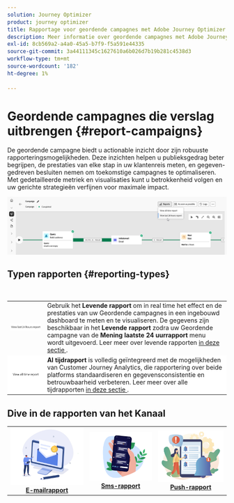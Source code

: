 ```yaml
---
solution: Journey Optimizer
product: journey optimizer
title: Rapportage voor geordende campagnes met Adobe Journey Optimizer
description: Meer informatie over geordende campagnes met Adobe Journey Optimizer
exl-id: 8cb569a2-a4a0-45a5-b7f9-f5a591e44335
source-git-commit: 3a44111345c1627610a6b026d7b19b281c4538d3
workflow-type: tm+mt
source-wordcount: '182'
ht-degree: 1%

---
```



# Geordende campagnes die verslag uitbrengen {#report-campaigns}

De geordende campagne biedt u actionable inzicht door zijn robuuste rapporteringsmogelijkheden. Deze inzichten helpen u publieksgedrag beter begrijpen, de prestaties van elke stap in uw klantenreis meten, en gegeven-gedreven besluiten nemen om toekomstige campagnes te optimaliseren. Met gedetailleerde metriek en visualisaties kunt u betrokkenheid volgen en uw gerichte strategieën verfijnen voor maximale impact.

![](assets/report-orchestrated.png)

## Typen rapporten {#reporting-types}

<table style="table-layout:auto; width: 100%; border-collapse: collapse;">
  <tbody>
    <tr>
      <td><a href="../reports/live-report.md"><img alt="Live-rapport" src="assets/last-24hours.png"></a></td>
      <td>
        Gebruik het <b> Levende rapport </b> om in real time het effect en de prestaties van uw Geordende campagnes in een ingebouwd dashboard te meten en te visualiseren. De gegevens zijn beschikbaar in het <b> Levende rapport </b> zodra uw Geordende campagne van de <b> Mening laatste 24 uurrapport </b> menu wordt uitgevoerd. Leer meer over levende rapporten <a href="../reports/live-report.md"> in deze sectie </a>.
      </td>
        </br>
    </tr>
    <tr style="background-color: #FFFFFF;">
      <td><a href="../reports/report-gs-cja.md"><img alt="Alle tijdrapporten" src="assets/all-time-report.png"></a></td>
      <td>
        <b> Al tijdrapport </b> is volledig geïntegreerd met de mogelijkheden van Customer Journey Analytics, die rapportering over beide platforms standaardiseren en gegevensconsistentie en betrouwbaarheid verbeteren. Leer meer over alle tijdrapporten <a href="../reports/report-gs-cja.md"> in deze sectie </a>.
      </td>
    </tr>
  </tbody>
</table>

## Dive in de rapporten van het Kanaal

<table style="table-layout:fixed"><tr style="border: 0; text-align: center;" >
<td><a href="../reports/campaign-global-report-cja-email.md"><img alt="email" src="../channels/assets/do-not-localize/email.png"></a><br/><a href="../reports/campaign-global-report-cja-email.md"><strong>E-mailrapport</strong></a></td>
<td><a href="../reports/campaign-global-report-cja-sms.md"><img alt="sms" src="../channels/assets/do-not-localize/sms.png"></a><br/><a href="../reports/campaign-global-report-cja-sms.md"><strong>Sms-rapport</strong></a></td>
<td><a href="../reports/campaign-global-report-cja-push.md"><img alt="duwen" src="../channels/assets/do-not-localize/push.png"></a><a href="../reports/campaign-global-report-cja-push.md"><strong>Push-rapport</strong></a></td>
</tr></table>

